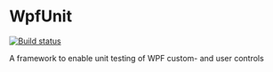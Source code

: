 # WpfUnit

[![Build status](https://ci.appveyor.com/api/projects/status/dd5or2m5v0f0qwvl?svg=true)](https://ci.appveyor.com/project/Kittyfisto/wpfunit)

A framework to enable unit testing of WPF custom- and user controls
